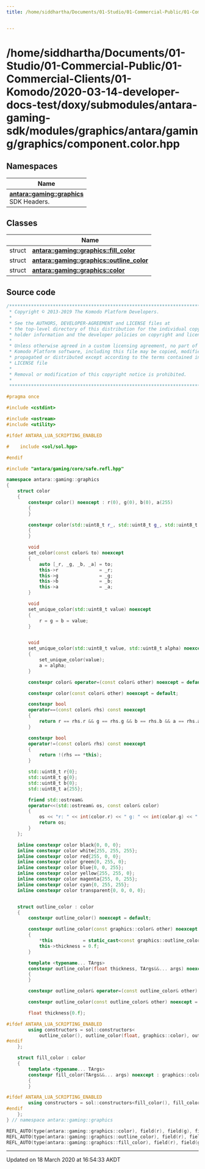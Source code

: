 ```yaml
---
title: /home/siddhartha/Documents/01-Studio/01-Commercial-Public/01-Commercial-Clients/01-Komodo/2020-03-14-developer-docs-test/doxy/submodules/antara-gaming-sdk/modules/graphics/antara/gaming/graphics/component.color.hpp


---
```


# /home/siddhartha/Documents/01-Studio/01-Commercial-Public/01-Commercial-Clients/01-Komodo/2020-03-14-developer-docs-test/doxy/submodules/antara-gaming-sdk/modules/graphics/antara/gaming/graphics/component.color.hpp







## Namespaces

| Name           |
| -------------- |
| **[antara::gaming::graphics](Namespaces/namespaceantara_1_1gaming_1_1graphics.md)** <br>SDK Headers.  |

## Classes

|                | Name           |
| -------------- | -------------- |
| struct | **[antara::gaming::graphics::fill_color](Classes/structantara_1_1gaming_1_1graphics_1_1fill__color.md)**  |
| struct | **[antara::gaming::graphics::outline_color](Classes/structantara_1_1gaming_1_1graphics_1_1outline__color.md)**  |
| struct | **[antara::gaming::graphics::color](Classes/structantara_1_1gaming_1_1graphics_1_1color.md)**  |













## Source code

```cpp
/******************************************************************************
 * Copyright © 2013-2019 The Komodo Platform Developers.                      *
 *                                                                            *
 * See the AUTHORS, DEVELOPER-AGREEMENT and LICENSE files at                  *
 * the top-level directory of this distribution for the individual copyright  *
 * holder information and the developer policies on copyright and licensing.  *
 *                                                                            *
 * Unless otherwise agreed in a custom licensing agreement, no part of the    *
 * Komodo Platform software, including this file may be copied, modified,     *
 * propagated or distributed except according to the terms contained in the   *
 * LICENSE file                                                               *
 *                                                                            *
 * Removal or modification of this copyright notice is prohibited.            *
 *                                                                            *
 ******************************************************************************/

#pragma once

#include <cstdint> 

#include <ostream> 
#include <utility> 

#ifdef ANTARA_LUA_SCRIPTING_ENABLED

#    include <sol/sol.hpp> 

#endif

#include "antara/gaming/core/safe.refl.hpp" 

namespace antara::gaming::graphics
{
    struct color
    {
        constexpr color() noexcept : r(0), g(0), b(0), a(255)
        {
        }

        constexpr color(std::uint8_t r_, std::uint8_t g_, std::uint8_t b_, std::uint8_t a_ = 255) noexcept : r(r_), g(g_), b(b_), a(a_)
        {
        }

        void
        set_color(const color& to) noexcept
        {
            auto [_r, _g, _b, _a] = to;
            this->r               = _r;
            this->g               = _g;
            this->b               = _b;
            this->a               = _a;
        }

        void
        set_unique_color(std::uint8_t value) noexcept
        {
            r = g = b = value;
        }


        void
        set_unique_color(std::uint8_t value, std::uint8_t alpha) noexcept
        {
            set_unique_color(value);
            a = alpha;
        }

        constexpr color& operator=(const color& other) noexcept = default;

        constexpr color(const color& other) noexcept = default;

        constexpr bool
        operator==(const color& rhs) const noexcept
        {
            return r == rhs.r && g == rhs.g && b == rhs.b && a == rhs.a;
        }

        constexpr bool
        operator!=(const color& rhs) const noexcept
        {
            return !(rhs == *this);
        }

        std::uint8_t r{0};
        std::uint8_t g{0};
        std::uint8_t b{0};
        std::uint8_t a{255};

        friend std::ostream&
        operator<<(std::ostream& os, const color& color)
        {
            os << "r: " << int(color.r) << " g: " << int(color.g) << " b: " << int(color.b) << " a: " << int(color.a);
            return os;
        }
    };

    inline constexpr color black{0, 0, 0};
    inline constexpr color white{255, 255, 255};
    inline constexpr color red{255, 0, 0};
    inline constexpr color green{0, 255, 0};
    inline constexpr color blue{0, 0, 255};
    inline constexpr color yellow{255, 255, 0};
    inline constexpr color magenta{255, 0, 255};
    inline constexpr color cyan{0, 255, 255};
    inline constexpr color transparent{0, 0, 0, 0};


    struct outline_color : color
    {
        constexpr outline_color() noexcept = default;

        constexpr outline_color(const graphics::color& other) noexcept : graphics::color(other)
        {
            *this           = static_cast<const graphics::outline_color&>(other);
            this->thickness = 0.f;
        }

        template <typename... TArgs>
        constexpr outline_color(float thickness, TArgs&&... args) noexcept : graphics::color(std::forward<TArgs>(args)...), thickness(thickness)
        {
        }

        constexpr outline_color& operator=(const outline_color& other) noexcept = default;

        constexpr outline_color(const outline_color& other) noexcept = default;

        float thickness{0.f};

#ifdef ANTARA_LUA_SCRIPTING_ENABLED
        using constructors = sol::constructors<
            outline_color(), outline_color(float, graphics::color), outline_color(float thickness, std::uint8_t, std::uint8_t, std::uint8_t, std::uint8_t)>;
#endif
    };

    struct fill_color : color
    {
        template <typename... TArgs>
        constexpr fill_color(TArgs&&... args) noexcept : graphics::color(std::forward<TArgs>(args)...)
        {
        }

#ifdef ANTARA_LUA_SCRIPTING_ENABLED
        using constructors = sol::constructors<fill_color(), fill_color(graphics::color), fill_color(std::uint8_t, std::uint8_t, std::uint8_t, std::uint8_t)>;
#endif
    };
} // namespace antara::gaming::graphics

REFL_AUTO(type(antara::gaming::graphics::color), field(r), field(g), field(b), field(a), func(set_color))
REFL_AUTO(type(antara::gaming::graphics::outline_color), field(r), field(g), field(b), field(a), field(thickness), func(set_color))
REFL_AUTO(type(antara::gaming::graphics::fill_color), field(r), field(g), field(b), field(a), func(set_color))
```


-------------------------------

Updated on 18 March 2020 at 16:54:33 AKDT
